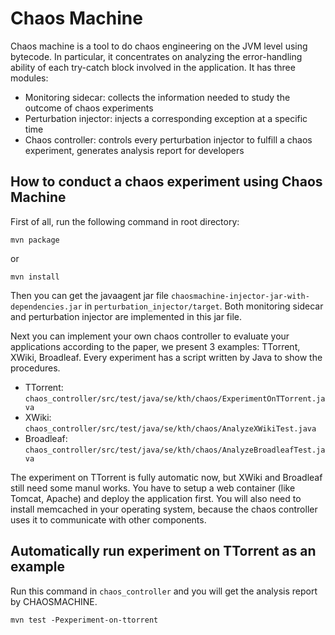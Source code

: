 # Chaos Machine
Chaos machine is a tool to do chaos engineering on the JVM level using bytecode. In particular, it concentrates on analyzing the error-handling ability of each try-catch block involved in the application. It has three modules:

- Monitoring sidecar: collects the information needed to study the outcome of chaos experiments  
- Perturbation injector: injects a corresponding exception at a specific time  
- Chaos controller: controls every perturbation injector to fulfill a chaos experiment, generates analysis report for developers  

## How to conduct a chaos experiment using Chaos Machine

First of all, run the following command in root directory:

```
mvn package
```

or

```
mvn install
```

Then you can get the javaagent jar file `chaosmachine-injector-jar-with-dependencies.jar` in `perturbation_injector/target`. Both monitoring sidecar and perturbation injector are implemented in this jar file.

Next you can implement your own chaos controller to evaluate your applications according to the paper, we present 3 examples: TTorrent, XWiki, Broadleaf. Every experiment has a script written by Java to show the procedures.

- TTorrent: `chaos_controller/src/test/java/se/kth/chaos/ExperimentOnTTorrent.java`
- XWiki: `chaos_controller/src/test/java/se/kth/chaos/AnalyzeXWikiTest.java`
- Broadleaf: `chaos_controller/src/test/java/se/kth/chaos/AnalyzeBroadleafTest.java`

The experiment on TTorrent is fully automatic now, but XWiki and Broadleaf still need some manul works. You have to setup a web container (like Tomcat, Apache) and deploy the application first. You will also need to install memcached in your operating system, because the chaos controller uses it to communicate with other components.

## Automatically run experiment on TTorrent as an example

Run this command in `chaos_controller` and you will get the analysis report by CHAOSMACHINE.

```
mvn test -Pexperiment-on-ttorrent
```

